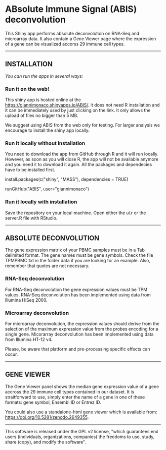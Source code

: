 # ABsolute Immune Signal (ABIS) deconvolution

This Shiny app performs absolute deconvolution on RNA-Seq and microarray data. It also contain a Gene Viewer page where the expression of a gene can be visualized accorss 29 immune cell types.

---
## INSTALLATION

*You can run the apps in several ways:*

### Run it on the web!

This shiny app is hosted online at the https://giannimonaco.shinyapps.io/ABIS/. It does not need R installation and it can be immediately used by just clicking on the link. It only allows the upload of files no bigger than 5 MB.

We suggest using ABIS from the web only for testing. For larger analysis we encourage to install the shiny app locally.

### Run it locally without installation

You need to download the app from GitHub through R and it will run locally. However, as soon as you will close R, the app will not be available anymore and you need it to download it again.
All the packages and dependecies have to be installed first.

install.packages(c("shiny", "MASS"), dependencies = TRUE)

runGitHub("ABIS", user="giannimonaco")

### Run it locally with installation

Save the repository on your local machine. Open either the ui.r or the server.R file with RStudio.


---
## ABSOLUTE DECONVOLUTION
 
The gene expression matrix of your PBMC samples must be in a Tab delimited format. The gene names must be gene symbols. Check the file TPMPBMC.txt in the folder data if you are looking for an example. Also, remember that quotes are not necessary.

### RNA-Seq deconvolution
For RNA-Seq deconvolution the gene expression values must be TPM values. 
RNA-Seq deconvolution has been implemented using data from Illumina HiSeq 2000. 

### Microarray deconvolution
For microarray deconvolution, the expression values should derive from the selection of the maximum expression value from the probes encoding for a single gene.
Micorarray deconvolution has been implemented using data from Illumina HT-12 v4.

Please, be aware that platform and pre-processing specific effects can occur.  

---
## GENE VIEWER
 
The Gene Viewer panel shows the median gene expression value of a gene accross the 29 immune cell types contained in our dataset. It is straitforward to use, simply enter the name of a gene in one of these formats: gene symbol, Ensembl ID or Entrez ID.

You could also use a standalone-html gene viewer which is available from: https://doi.org/10.5281/zenodo.2649355.

---
This software is  released under the GPL v2 license, "which guarantees end users (individuals, organizations, companies) the freedoms to use, study, share (copy), and modify the software".
